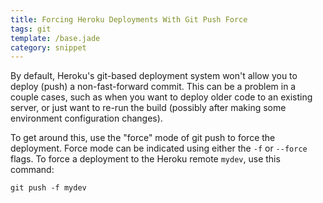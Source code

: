 ```yaml
---
title: Forcing Heroku Deployments With Git Push Force
tags: git
template: /base.jade
category: snippet
---
```


By default, Heroku's git-based deployment system won't allow you to deploy (push) a non-fast-forward commit. This can be a problem in a couple cases, such as when you want to deploy older code to an existing server, or just want to re-run the build (possibly after making some environment configuration changes).

To get around this, use the "force" mode of git push to force the deployment. Force mode can be indicated using either the `-f` or `--force` flags. To force a deployment to the Heroku remote `mydev`, use this command:

```
git push -f mydev
```
